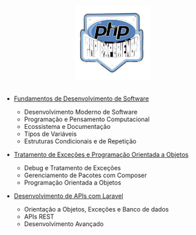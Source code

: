 <div align="center">
    <img src="readme.png" alt="logo php">
</div><br>

- [Fundamentos de Desenvolvimento de Software](/01-Desenvolvimento)
  - Desenvolvimento Moderno de Software
  - Programação e Pensamento Computacional
  - Ecossistema e Documentação
  - Tipos de Variáveis
  - Estruturas Condicionais e de Repetição

- [Tratamento de Exceções e Programação Orientada a Objetos](/02-POO)
  - Debug e Tratamento de Exceções
  - Gerenciamento de Pacotes com Composer
  - Programação Orientada a Objetos

- [Desenvolvimento de APIs com Laravel](/03-APIs)
  - Orientação a Objetos, Exceções e Banco de dados
  - APIs REST
  - Desenvolvimento Avançado
  


